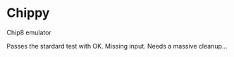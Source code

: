 # Chippy
Chip8 emulator

Passes the stardard test with OK. Missing input. Needs a massive cleanup...
